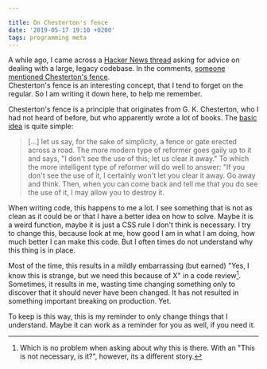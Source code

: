 ```yaml
---

title: On Chesterton's fence
date: '2019-05-17 19:10 +0200'
tags: programming meta
---
```


A while ago, I came across a [Hacker News thread](https://news.ycombinator.com/item?id=19254008) asking for advice on dealing with a large, legacy codebase. In the comments, [someone mentioned Chesterton's fence](https://news.ycombinator.com/item?id=19268448).  
Chesterton's fence is an interesting concept, that I tend to forget on the regular. So I am writing it down here, to help me remember.

Chesterton's fence is a principle that originates from G. K. Chesterton, who I had not heard of before, but who apparently wrote a lot of books. The [basic idea](https://en.wikipedia.org/wiki/Wikipedia:Chesterton%27s_fence) is quite simple:

> [...] let us say, for the sake of simplicity, a fence or gate erected across a road. The more modern type of reformer goes gaily up to it and says, "I don't see the use of this; let us clear it away." To which the more intelligent type of reformer will do well to answer: "If you don't see the use of it, I certainly won't let you clear it away. Go away and think. Then, when you can come back and tell me that you do see the use of it, I may allow you to destroy it.

When writing code, this happens to me a lot. I see something that is not as clean as it could be or that I have a better idea on how to solve. Maybe it is a weird function, maybe it is just a CSS rule I don't think is necessary. I try to change this, because look at me, how good I am in what I am doing, how much better I can make this code. But I often times do not understand why this thing is in place.

Most of the time, this results in a mildly embarrassing (but earned) "Yes, I know this is strange, but we need this because of X" in a code review[^1]. Sometimes, it results in me, wasting time changing something only to discover that it should never have been changed. It has not resulted in something important breaking on production. Yet.

To keep is this way, this is my reminder to only change things that I understand. Maybe it can work as a reminder for you as well, if you need it.

[^1]: Which is no problem when asking about why this is there. With an "This is not necessary, is it?", however, its a different story.
